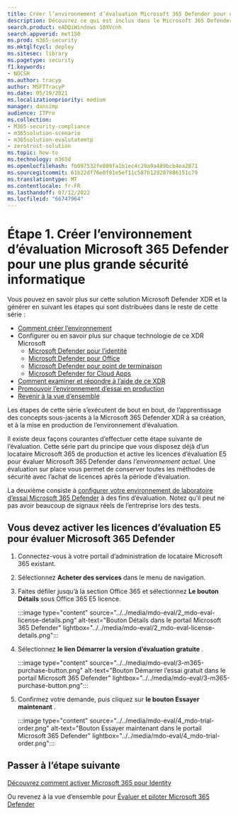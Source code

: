 ```yaml
---
title: Créer l’environnement d’évaluation Microsoft 365 Defender pour une plus grande cybersécurité et XDR
description: Découvrez ce qui est inclus dans le Microsoft 365 Defender XDR que vous évaluerez et récupérez votre laboratoire d’essai ou environnement pilote Microsoft 365 Defender en activant les licences d’essai. Commencez votre parcours de cybersécurité XDR ici et découvrez comment effectuer ce test en production.
search.product: eADQiWindows 10XVcnh
search.appverid: met150
ms.prod: m365-security
ms.mktglfcycl: deploy
ms.sitesec: library
ms.pagetype: security
f1.keywords:
- NOCSH
ms.author: tracyp
author: MSFTTracyP
ms.date: 05/19/2021
ms.localizationpriority: medium
manager: dansimp
audience: ITPro
ms.collection:
- M365-security-compliance
- m365solution-scenario
- m365solution-evalutatemtp
- zerotrust-solution
ms.topic: how-to
ms.technology: m365d
ms.openlocfilehash: fb097532fe809fa1b1ec4c29a9a489bcb4ea2871
ms.sourcegitcommit: 61b22df76e0f81e5ef11c587b129287886151c79
ms.translationtype: MT
ms.contentlocale: fr-FR
ms.lasthandoff: 07/12/2022
ms.locfileid: "66747964"
---
```

# <a name="step-1-create-the-microsoft-365-defender-evaluation-environment-for-greater-cyber-security"></a>Étape 1. Créer l’environnement d’évaluation Microsoft 365 Defender pour une plus grande sécurité informatique

Vous pouvez en savoir plus sur cette solution Microsoft Defender XDR et la générer en suivant les étapes qui sont distribuées dans le reste de cette série :

- [Comment créer l’environnement](eval-create-eval-environment.md)
- Configurer ou en savoir plus sur chaque technologie de ce XDR Microsoft
    - [Microsoft Defender pour l’identité](eval-defender-identity-overview.md)
    - [Microsoft Defender pour Office](eval-defender-office-365-overview.md)
    - [Microsoft Defender pour point de terminaison](eval-defender-endpoint-overview.md)
    - [Microsoft Defender for Cloud Apps](eval-defender-mcas-overview.md)
- [Comment examiner et répondre à l’aide de ce XDR](eval-defender-investigate-respond.md)
- [Promouvoir l’environnement d’essai en production](eval-defender-promote-to-production.md)
- [Revenir à la vue d’ensemble](eval-overview.md)

Les étapes de cette série s’exécutent de bout en bout, de l’apprentissage des concepts sous-jacents à la Microsoft 365 Defender XDR à sa création, et à la mise en production de l’environnement d’évaluation.

Il existe deux façons courantes d’effectuer cette étape suivante de l’évaluation. Cette série part du principe que vous disposez déjà d’un locataire Microsoft 365 de production et active les licences d’évaluation E5 pour évaluer Microsoft 365 Defender dans *l’environnement actuel*. Une évaluation sur place vous permet de conserver toutes les méthodes de sécurité avec l’achat de licences après la période d’évaluation.

La deuxième consiste à [configurer votre environnement de laboratoire d’essai Microsoft 365 Defender](setup-m365deval.md) à des fins d’évaluation. Notez qu’il peut ne pas avoir beaucoup de signaux réels de l’entreprise lors des tests.

## <a name="you-will-need-to-activate-e5-trial-licenses-to-evaluate-microsoft-365-defender"></a>Vous devez activer les licences d’évaluation E5 pour évaluer Microsoft 365 Defender

1. Connectez-vous à votre portail d’administration de locataire Microsoft 365 existant.
2. Sélectionnez **Acheter des services** dans le menu de navigation.
3. Faites défiler jusqu’à la section Office 365 et sélectionnez **Le bouton Détails** sous Office 365 E5 licence.

   :::image type="content" source="../../media/mdo-eval/2_mdo-eval-license-details.png" alt-text="Bouton Détails dans le portail Microsoft 365 Defender" lightbox="../../media/mdo-eval/2_mdo-eval-license-details.png":::

4. Sélectionnez **le lien Démarrer la version d’évaluation gratuite** .

   :::image type="content" source="../../media/mdo-eval/3-m365-purchase-button.png" alt-text="Bouton Démarrer l’essai gratuit dans le portail Microsoft 365 Defender" lightbox="../../media/mdo-eval/3-m365-purchase-button.png":::

5. Confirmez votre demande, puis cliquez sur **le bouton Essayer maintenant** .

   :::image type="content" source="../../media/mdo-eval/4_mdo-trial-order.png" alt-text="Bouton Essayer maintenant dans le portail Microsoft 365 Defender" lightbox="../../media/mdo-eval/4_mdo-trial-order.png":::

## <a name="go-to-the-next-step"></a>Passer à l’étape suivante

[Découvrez comment activer Microsoft 365 pour Identity](eval-defender-identity-overview.md)

Ou revenez à la vue d’ensemble pour [Évaluer et piloter Microsoft 365 Defender](eval-overview.md)
